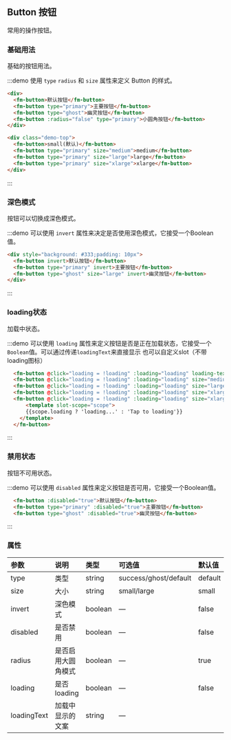 <style>
  .demo-top {
    margin-top: 20px;
  }
</style>
<script>
export default {
    data () {
        return {
            loading: false
        }
    }
}
</script>
## Button 按钮
常用的操作按钮。

### 基础用法

基础的按钮用法。

:::demo 使用 `type` `radius` 和 `size` 属性来定义 Button 的样式。

```html
<div>
  <fm-button>默认按钮</fm-button>
  <fm-button type="primary">主要按钮</fm-button>
  <fm-button type="ghost">幽灵按钮</fm-button>
  <fm-button :radius="false" type="primary">小圆角按钮</fm-button>
</div>

<div class="demo-top">
  <fm-button>small(默认)</fm-button>
  <fm-button type="primary" size="medium">medium</fm-button>
  <fm-button type="primary" size="large">large</fm-button>
  <fm-button type="primary" size="xlarge">xlarge</fm-button>
</div>
```
:::

### 深色模式

按钮可以切换成深色模式。

:::demo 可以使用 `invert` 属性来决定是否使用深色模式，它接受一个Boolean值。

```html
<div style="background: #333;padding: 10px">
  <fm-button invert>默认按钮</fm-button>
  <fm-button type="primary" invert>主要按钮</fm-button>
  <fm-button type="ghost" size="large" invert>幽灵按钮</fm-button>
</div>
```
:::
### loading状态

加载中状态。

:::demo 可以使用 `loading` 属性来定义按钮是否是正在加载状态，它接受一个`Boolean`值。可以通过传递`loadingText`来直接显示 也可以自定义slot（不带loading图标）

```html
  <fm-button @click="loading = !loading" :loading="loading" loading-text="加载中...">Tap to loading</fm-button>
  <fm-button @click="loading = !loading" :loading="loading" size="medium" loading-text="加载中...">Tap to loading</fm-button>
  <fm-button @click="loading = !loading" :loading="loading" size="large" loading-text="加载中...">Tap to loading</fm-button>
  <fm-button @click="loading = !loading" :loading="loading" size="xlarge" loading-text="加载中...">Tap to loading</fm-button>
  <fm-button @click="loading = !loading" :loading="loading" size="xlarge">
      <template slot-scope="scope">
      {{scope.loading ? 'loading...' : 'Tap to loading'}}
    </template>
  </fm-button>
```
:::

### 禁用状态

按钮不可用状态。

:::demo 可以使用 `disabled` 属性来定义按钮是否可用，它接受一个Boolean值。

```html
  <fm-button :disabled="true">默认按钮</fm-button>
  <fm-button type="primary" :disabled="true">主要按钮</fm-button>
  <fm-button type="ghost" :disabled="true">幽灵按钮</fm-button>
```
:::

### 属性
| 参数      | 说明          | 类型      | 可选值                           | 默认值  |
| :---------- | :-------------- | :---------- | :--------------------------------  | :-------- |
| type | 类型 | string | success/ghost/default | default |
| size | 大小 | string | small/large | small |
| invert | 深色模式 | boolean | — | false |
| disabled | 是否禁用 | boolean | — | false |
| radius | 是否启用大圆角模式 | boolean | — | true |
| loading | 是否loading | boolean | — | false |
| loadingText | 加载中显示的文案 | string | — |  |
